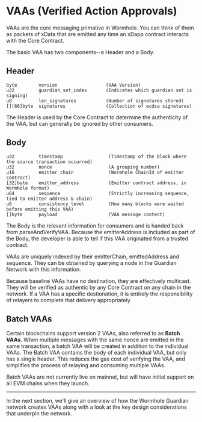 # VAAs (Verified Action Approvals)

VAAs are the core messaging primative in Wormhole. You can think of them as packets of xData that are emitted any time an xDapp contract interacts with the Core Contract.

The basic VAA has two components--a Header and a Body.

## Header

    byte        version                  (VAA Version)
    u32         guardian_set_index       (Indicates which guardian set is signing)
    u8          len_signatures           (Number of signatures stored)
    [][66]byte  signatures               (Collection of ecdsa signatures)

The Header is used by the Core Contract to determine the authenticity of the VAA, but can generally be ignored by other consumers.

## Body

    u32         timestamp                 (Timestamp of the block where the source transaction occurred)
    u32         nonce                     (A grouping number)
    u16         emitter_chain             (Wormhole ChainId of emitter contract)
    [32]byte    emitter_address           (Emitter contract address, in Wormhole format)
    u64         sequence                  (Strictly increasing sequence, tied to emitter address & chain)
    u8          consistency_level         (How many blocks were waited before emitting this VAA)
    []byte      payload                   (VAA message content)

The Body is the relevant information for consumers and is handed back from parseAndVerifyVAA. Because the emitterAddress is included as part of the Body, the developer is able to tell if this VAA originated from a trusted contract.

VAAs are uniquely indexed by their emitterChain, emittedAddress and sequence. They can be obtained by querying a node in the Guardian Network with this information.

Because baseline VAAs have no destination, they are effectively multicast. They will be verified as authentic by any Core Contract on any chain in the network. If a VAA has a specific destionation, it is entirely the responsibility of relayers to complete that delivery appropriately.

## Batch VAAs

Certain blockchains support version 2 VAAs, also referred to as **Batch VAAs**. When multiple messages with the same nonce are emitted in the same transaction, a batch VAA will be created in addition to the individual VAAs. The Batch VAA contains the body of each individual VAA, but only has a single header. This reduces the gas cost of verifying the VAA, and simplifies the process of relaying and consuming multiple VAAs.

Batch VAAs are not currently live on mainnet, but will have initial support on all EVM chains when they launch.

---

In the next section, we'll give an overview of how the Wormhole Guardian network creates VAAs along with a look at the key design considerations that underpin the network.
